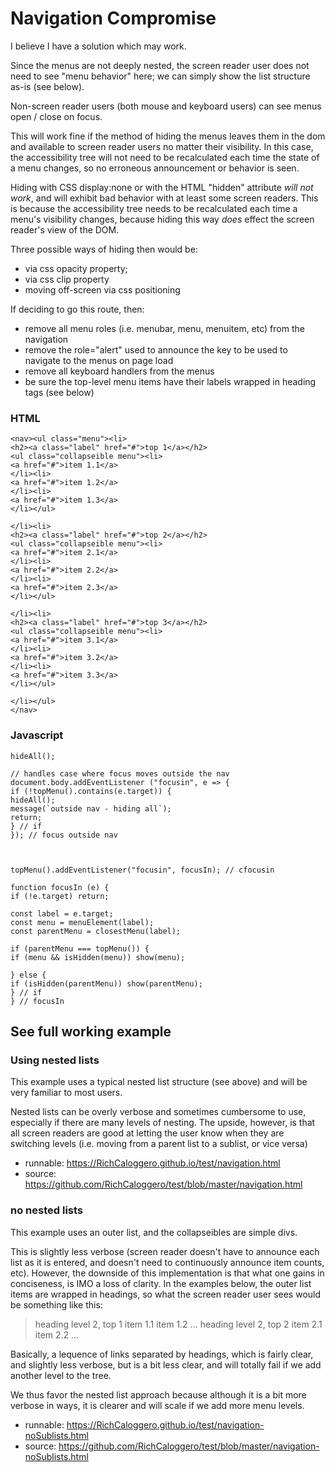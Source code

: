 # Navigation Compromise

I believe I have a solution which may work.

Since the menus are not deeply nested, the screen reader user does not need to see "menu behavior" here; we can simply show the list structure as-is (see below).

Non-screen reader users (both mouse and keyboard users) can see menus open / close on focus.

This will work fine if the method of hiding the menus leaves them in the dom and available to screen reader users no matter their visibility. In this case, the accessibility tree will not need to be recalculated each time the state of a menu changes, so no erroneous announcement or behavior is seen.

Hiding with CSS display:none or with the HTML "hidden" attribute *will not work*, and will exhibit bad behavior with at least some screen readers.  This is because the accessibility tree needs to be recalculated each time a menu's visibility changes, because hiding this way *does* effect the screen reader's view of the DOM.


Three possible ways of hiding then would be:

- via css opacity property;
- via css clip property
- moving off-screen via css positioning


If deciding to go this route, then:

- remove all menu roles (i.e. menubar, menu, menuitem, etc) from the navigation
- remove the role="alert" used to announce the key to be used to navigate to the menus on page load
- remove all keyboard handlers from the menus
- be sure the top-level menu items have their labels wrapped in heading tags (see below)


### HTML

```
<nav><ul class="menu"><li>
<h2><a class="label" href="#">top 1</a></h2>
<ul class="collapseible menu"><li>
<a href="#">item 1.1</a>
</li><li>
<a href="#">item 1.2</a>
</li><li>
<a href="#">item 1.3</a>
</li></ul>

</li><li>
<h2><a class="label" href="#">top 2</a></h2>
<ul class="collapseible menu"><li>
<a href="#">item 2.1</a>
</li><li>
<a href="#">item 2.2</a>
</li><li>
<a href="#">item 2.3</a>
</li></ul>

</li><li>
<h2><a class="label" href="#">top 3</a></h2>
<ul class="collapseible menu"><li>
<a href="#">item 3.1</a>
</li><li>
<a href="#">item 3.2</a>
</li><li>
<a href="#">item 3.3</a>
</li></ul>

</li></ul>
</nav>
```

### Javascript

```
hideAll();

// handles case where focus moves outside the nav
document.body.addEventListener ("focusin", e => {
if (!topMenu().contains(e.target)) {
hideAll();
message(`outside nav - hiding all`);
return;
} // if
}); // focus outside nav



topMenu().addEventListener("focusin", focusIn); // cfocusin

function focusIn (e) {
if (!e.target) return;

const label = e.target;
const menu = menuElement(label);
const parentMenu = closestMenu(label);

if (parentMenu === topMenu()) {
if (menu && isHidden(menu)) show(menu);

} else {
if (isHidden(parentMenu)) show(parentMenu);
} // if
} // focusIn
```

## See full working example

### Using nested lists

This example uses a typical nested list structure (see above) and will be very familiar to most users.

Nested lists can be overly verbose and sometimes cumbersome to use, especially if there are many levels of nesting. The upside, however, is that all screen readers are good at letting the user know when they are switching levels (i.e. moving from a parent list to a sublist, or vice versa)

- runnable: https://RichCaloggero.github.io/test/navigation.html
- source: https://github.com/RichCaloggero/test/blob/master/navigation.html


### no nested lists

This example uses an outer list, and the collapseibles are simple divs.

This is slightly less verbose (screen reader doesn't have to announce each list as it is entered, and doesn't need to continuously announce item counts, etc). However, the downside of this implementation is that what one gains in conciseness, is IMO a loss of clarity. In the examples below, the outer list items are wrapped in headings, so what the screen reader user sees would be something like this:

>heading level 2, top 1
item 1.1
item 1.2
...
heading level 2, top 2
item 2.1
item 2.2
...

Basically, a lequence of links separated by headings, which is fairly clear, and slightly less verbose, but is a bit less clear, and will totally fail if we add another level to the tree.

We thus favor the nested list approach because although it is a bit more verbose in ways, it is clearer and will scale if we add more menu levels.

- runnable: https://RichCaloggero.github.io/test/navigation-noSublists.html
- source: https://github.com/RichCaloggero/test/blob/master/navigation-noSublists.html
